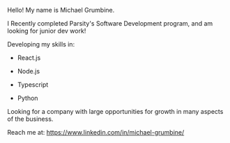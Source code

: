 Hello! My name is Michael Grumbine.

I Recently completed Parsity's Software Development program, and am looking for junior dev work!

Developing my skills in:

-  React.js

-  Node.js

-  Typescript

-  Python

Looking for a company with large opportunities for growth in many aspects of the business.

Reach me at:
https://www.linkedin.com/in/michael-grumbine/

<!---
ancalagon623/ancalagon623 is a ✨ special ✨ repository because its `README.md` (this file) appears on your GitHub profile.
You can click the Preview link to take a look at your changes.
--->
